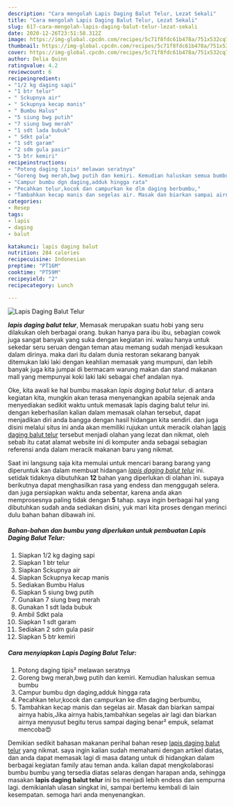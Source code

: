 ```yaml
---
description: "Cara mengolah Lapis Daging Balut Telur, Lezat Sekali"
title: "Cara mengolah Lapis Daging Balut Telur, Lezat Sekali"
slug: 617-cara-mengolah-lapis-daging-balut-telur-lezat-sekali
date: 2020-12-26T23:51:58.312Z
image: https://img-global.cpcdn.com/recipes/5c71f8fdc61b478a/751x532cq70/lapis-daging-balut-telur-foto-resep-utama.jpg
thumbnail: https://img-global.cpcdn.com/recipes/5c71f8fdc61b478a/751x532cq70/lapis-daging-balut-telur-foto-resep-utama.jpg
cover: https://img-global.cpcdn.com/recipes/5c71f8fdc61b478a/751x532cq70/lapis-daging-balut-telur-foto-resep-utama.jpg
author: Delia Quinn
ratingvalue: 4.2
reviewcount: 6
recipeingredient:
- "1/2 kg daging sapi"
- "1 btr telur"
- " Sckupnya air"
- " Sckupnya kecap manis"
- " Bumbu Halus"
- "5 siung bwg putih"
- "7 siung bwg merah"
- "1 sdt lada bubuk"
- " Sdkt pala"
- "1 sdt garam"
- "2 sdm gula pasir"
- "5 btr kemiri"
recipeinstructions:
- "Potong daging tipis² melawan seratnya"
- "Goreng bwg merah,bwg putih dan kemiri. Kemudian haluskan semua bumbu"
- "Campur bumbu dgn daging,adduk hingga rata"
- "Pecahkan telur,kocok dan campurkan ke dlm daging berbumbu,"
- "Tambahkan kecap manis dan segelas air. Masak dan biarkan sampai airnya habis,Jika airnya habis,tambahkan segelas air lagi dan biarkan airnya menyusut begitu terus sampai daging benar² empuk, selamat mencoba😍"
categories:
- Resep
tags:
- lapis
- daging
- balut

katakunci: lapis daging balut 
nutrition: 284 calories
recipecuisine: Indonesian
preptime: "PT16M"
cooktime: "PT59M"
recipeyield: "2"
recipecategory: Lunch

---
```



![Lapis Daging Balut Telur](https://img-global.cpcdn.com/recipes/5c71f8fdc61b478a/751x532cq70/lapis-daging-balut-telur-foto-resep-utama.jpg)

<b><i>lapis daging balut telur</i></b>, Memasak merupakan suatu hobi yang seru dilakukan oleh berbagai orang. bukan hanya para ibu ibu, sebagian cowok juga sangat banyak yang suka dengan kegiatan ini. walau hanya untuk sekedar seru seruan dengan teman atau memang sudah menjadi kesukaan dalam dirinya. maka dari itu dalam dunia restoran sekarang banyak ditemukan laki laki dengan keahlian memasak yang mumpuni, dan lebih banyak juga kita jumpai di bermacam warung makan dan stand makanan mall yang mempunyai koki laki laki sebagai chef andalan nya.

Oke, kita awali ke hal bumbu masakan <i>lapis daging balut telur</i>. di antara kegiatan kita, mungkin akan terasa menyenangkan apabila sejenak anda menyediakan sedikit waktu untuk memasak lapis daging balut telur ini. dengan keberhasilan kalian dalam memasak olahan tersebut, dapat menjadikan diri anda bangga dengan hasil hidangan kita sendiri. dan juga disini melalui situs ini anda akan memiliki rujukan untuk meracik olahan <u>lapis daging balut telur</u> tersebut menjadi olahan yang lezat dan nikmat, oleh sebab itu catat alamat website ini di komputer anda sebagai sebagian referensi anda dalam meracik makanan baru yang nikmat.




Saat ini langsung saja kita memulai untuk mencari barang barang yang diperuntuk kan dalam membuat hidangan <u><i>lapis daging balut telur</i></u> ini. setidak tidaknya dibutuhkan <b>12</b> bahan yang diperlukan di olahan ini. supaya berikutnya dapat menghasilkan rasa yang endess dan menggugah selera. dan juga persiapkan waktu anda sebentar, karena anda akan memprosesnya paling tidak dengan <b>5</b> tahap. saya ingin berbagai hal yang dibutuhkan sudah anda sediakan disini, yuk mari kita proses dengan merinci dulu bahan bahan dibawah ini.

<!--inarticleads1-->

##### Bahan-bahan dan bumbu yang diperlukan untuk pembuatan Lapis Daging Balut Telur:

1. Siapkan 1/2 kg daging sapi
1. Siapkan 1 btr telur
1. Siapkan  Sckupnya air
1. Siapkan  Sckupnya kecap manis
1. Sediakan  Bumbu Halus
1. Siapkan 5 siung bwg putih
1. Gunakan 7 siung bwg merah
1. Gunakan 1 sdt lada bubuk
1. Ambil  Sdkt pala
1. Siapkan 1 sdt garam
1. Sediakan 2 sdm gula pasir
1. Siapkan 5 btr kemiri




<!--inarticleads2-->

##### Cara menyiapkan Lapis Daging Balut Telur:

1. Potong daging tipis² melawan seratnya
1. Goreng bwg merah,bwg putih dan kemiri. Kemudian haluskan semua bumbu
1. Campur bumbu dgn daging,adduk hingga rata
1. Pecahkan telur,kocok dan campurkan ke dlm daging berbumbu,
1. Tambahkan kecap manis dan segelas air. Masak dan biarkan sampai airnya habis,Jika airnya habis,tambahkan segelas air lagi dan biarkan airnya menyusut begitu terus sampai daging benar² empuk, selamat mencoba😍




Demikian sedikit bahasan makanan perihal bahan resep <u>lapis daging balut telur</u> yang nikmat. saya ingin kalian sudah memahami dengan artikel diatas, dan anda dapat memasak lagi di masa datang untuk di hidangkan dalam berbagai kegiatan family atau teman anda. kalian dapat mengkolaborasi bumbu bumbu yang tersedia diatas selaras dengan harapan anda, sehingga masakan <b>lapis daging balut telur</b> ini bs menjadi lebih endess dan sempurna lagi. demikianlah ulasan singkat ini, sampai bertemu kembali di lain kesempatan. semoga hari anda menyenangkan.
